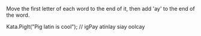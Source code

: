 ﻿Move the first letter of each word to the end of it, then add 'ay' to the end of the word.

Kata.PigIt("Pig latin is cool"); // igPay atinlay siay oolcay